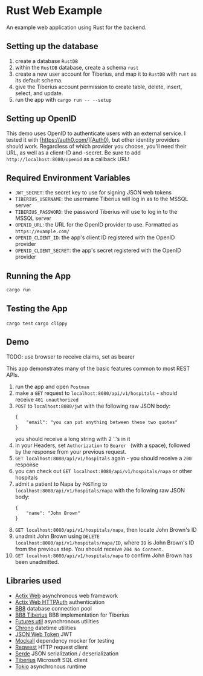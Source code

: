 # Rust Web Example
An example web application using Rust for the backend.

## Setting up the database
1. create a database `RustDB`
2. within the `RustDB` database, create a schema `rust`
3. create a new user account for Tiberius, and map it to `RustDB` with `rust` as
   its default schema.
4. give the Tiberius account permission to create table, delete, insert, select,
   and update.
5. run the app with `cargo run -- --setup`

## Setting up OpenID
This demo uses OpenID to authenticate users with an external service. I tested 
it with [https://auth0.com/](Auth0), but other identity providers should work.
Regardless of which provider you choose, you'll need their URL, as well as a
client-ID and -secret. Be sure to add `http://localhost:8080/openid` as a 
callback URL!

## Required Environment Variables
- `JWT_SECRET`: the secret key to use for signing JSON web tokens
- `TIBERIUS_USERNAME`: the username Tiberius will log in as to the MSSQL server
- `TIBERIUS_PASSWORD`: the password Tiberius will use to log in to the MSSQL server
- `OPENID_URL`: the URL for the OpenID provider to use. Formatted as `https://example.com/`
- `OPENID_CLIENT_ID`: the app's client ID registered with the OpenID provider
- `OPENID_CLIENT_SECRET`: the app's secret registered with the OpenID provider

## Running the App
`cargo run`

## Testing the App
`cargo test`
`cargo clippy`

## Demo

TODO: use browser to receive claims, set as bearer

This app demonstrates many of the basic features common to most REST APIs.
1. run the app and open `Postman`
2. make a `GET` request to `localhost:8080/api/v1/hospitals` - should receive `401 unauthorized`
3. `POST` to `localhost:8080/jwt` with the following raw JSON body:
   ```
   {
       "email": "you can put anything between these two quotes"
   }
   ```
   you should receive a long string with 2 '.'s in it
4. in your Headers, set `Authorization` to `Bearer ` (with a space), followed by
   the response from your previous request.
5. `GET localhost:8080/api/v1/hospitals` again - you should receive a `200` response
6. you can check out `GET localhost:8080/api/v1/hospitals/napa` or other hospitals
7. admit a patient to Napa by `POST`ing to `localhost:8080/api/v1/hospitals/napa`
   with the following raw JSON body:
   ```
   {
       "name": "John Brown"
   }
   ```
8. `GET localhost:8080/api/v1/hospitals/napa`, then locate John Brown's ID
9. unadmit John Brown using `DELETE localhost:8080/api/v1/hospitals/napa/ID`,
   where `ID` is John Brown's ID from the previous step. You should receive `204 No Content`.
10. `GET localhost:8080/api/v1/hospitals/napa` to confirm John Brown has been
    unadmitted.

## Libraries used
- [Actix Web](https://actix.rs/) asynchronous web framework
- [Actix Web HTTPAuth](https://crates.io/crates/actix-web-httpauth) authentication
- [BB8](https://crates.io/crates/bb8) database connection pool
- [BB8 Tiberius](https://crates.io/crates/bb8-tiberius) BB8 implementation for Tiberius
- [Futures util](https://crates.io/crates/futures-util) asynchronous utilities
- [Chrono](https://crates.io/crates/chrono) datetime utilities
- [JSON Web Token](https://crates.io/crates/jsonwebtoken) JWT
- [Mockall](https://crates.io/crates/mockall/0.9.1) dependency mocker for testing
- [Reqwest](https://crates.io/crates/reqwest) HTTP request client
- [Serde](https://serde.rs/) JSON serialization / deserialization
- [Tiberius](https://crates.io/crates/tiberius) Microsoft SQL client
- [Tokio](https://tokio.rs/) asynchronous runtime